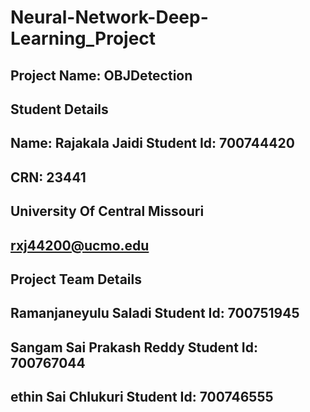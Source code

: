 # Neural-Network-Deep-Learning_Project
## Project Name: OBJDetection
## Student Details
## Name: Rajakala Jaidi   Student Id: 700744420
## CRN: 23441
## University Of Central Missouri
## rxj44200@ucmo.edu
## Project Team Details
## Ramanjaneyulu Saladi                Student Id:  700751945
## Sangam Sai Prakash Reddy            Student Id:  700767044
## ethin Sai Chlukuri                  Student Id: 700746555                   

